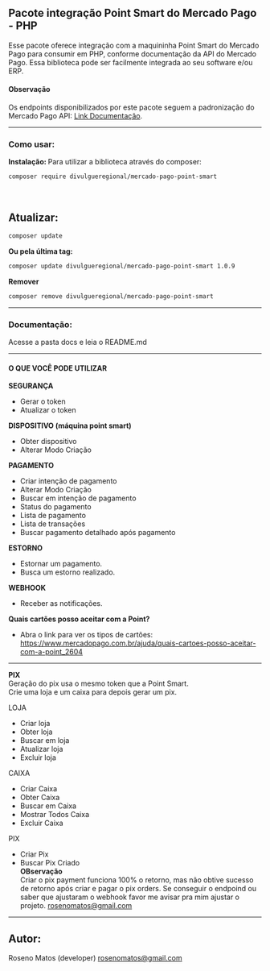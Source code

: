 ## Pacote integração Point Smart do Mercado Pago - PHP

Esse pacote oferece integração com a maquininha Point Smart do Mercado Pago para consumir em PHP, conforme documentação da API do Mercado Pago. Essa biblioteca pode ser facilmente integrada ao seu software e/ou ERP.

#### Observação

Os endpoints disponibilizados por este pacote seguem a padronização do Mercado Pago API: [Link Documentação](https://www.mercadopago.com.br/developers/pt/reference/integrations_api_paymentintent_mlb/_point_integration-api_devices_deviceid_payment-intents/post).

<hr>

### Como usar:

<b>Instalação: </b>
Para utilizar a biblioteca através do composer:

```bash
composer require divulgueregional/mercado-pago-point-smart
```

<br>

## Atualizar:

```bash
composer update
```

<b>Ou pela última tag: </b>

```bash
composer update divulgueregional/mercado-pago-point-smart 1.0.9
```

<b>Remover </b>

```bash
composer remove divulgueregional/mercado-pago-point-smart
```

<hr>

### Documentação:

Acesse a pasta docs e leia o README.md
<br>

<hr>

#### O QUE VOCÊ PODE UTILIZAR

<b>SEGURANÇA</b><br>

- Gerar o token
- Atualizar o token

<b>DISPOSITIVO (máquina point smart)</b><br>

- Obter dispositivo
- Alterar Modo Criação
  <br>

<b>PAGAMENTO</b><br>

- Criar intenção de pagamento
- Alterar Modo Criação
- Buscar em intenção de pagamento
- Status do pagamento
- Lista de pagamento
- Lista de transações
- Buscar pagamento detalhado após pagamento
  <br>

<b>ESTORNO</b><br>

- Estornar um pagamento.
- Busca um estorno realizado.

<b>WEBHOOK</b><br>

- Receber as notificações.

<b>Quais cartões posso aceitar com a Point?</b><br>

- Abra o link para ver os tipos de cartões: https://www.mercadopago.com.br/ajuda/quais-cartoes-posso-aceitar-com-a-point_2604

<hr>
<b>PIX</b><br>
Geração do pix usa o mesmo token que a Point Smart.<br>
Crie uma loja e um caixa para depois gerar um pix.<br>

LOJA<br>

- Criar loja
- Obter loja
- Buscar em loja
- Atualizar loja
- Excluir loja

CAIXA<br>

- Criar Caixa
- Obter Caixa
- Buscar em Caixa
- Mostrar Todos Caixa
- Excluir Caixa

PIX<br>

- Criar Pix
- Buscar Pix Criado<br>
<b>OBservação</b><br>
Criar o pix payment funciona 100% o retorno, mas não obtive sucesso de retorno após criar e pagar o pix orders. Se conseguir o endpoind ou saber que ajustaram o webhook favor me avisar pra mim ajustar o projeto. rosenomatos@gmail.com
<hr>

## Autor:

Roseno Matos (developer) rosenomatos@gmail.com<br>

<!-- ## Licença:
A mercado-pago-point-smart é licenciado sob a Licença MIT (MIT). Você pode usar, copiar, modificar, integrar, publicar, distribuir e/ou vender cópias dos produtos finais, mas deve sempre declarar que Roseno Matos (rosenomatos@gmail.com) é o autor original destes códigos e atribuir um link para https://github.com/divulgueregional/api-bb-php -->

<!-- ## Comunidade:
## Facilitou sua vida?
Se o projeto o ajudou em uma tarefa excencial a sua aplicação de uma forma simples e se gostaria de contribuir com uma pequena doação ao autor, faça pelo PIX abaixo<br><hr>

Chave Pix E-MAIL: roseno@divulgueregional.com.br -->
